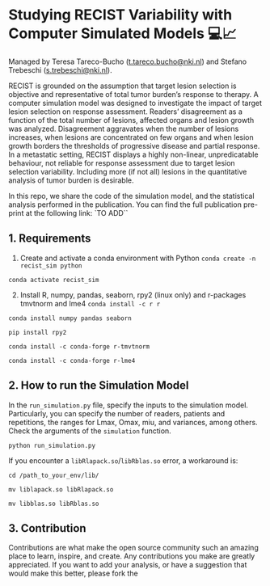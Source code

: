 # Studying RECIST Variability with Computer Simulated Models 💻📈

Managed by Teresa Tareco-Bucho (t.tareco.bucho@nki.nl) and Stefano Trebeschi (s.trebeschi@nki.nl).

RECIST is grounded on the assumption that target lesion selection is objective and representative of total tumor burden’s response to therapy. A computer simulation model was designed to investigate the impact of target lesion selection on response assessment. Readers’ disagreement as a function of the total number of lesions, affected organs and lesion growth was analyzed. Disagreement aggravates when the number of lesions increases, when lesions are concentrated on few organs and when lesion growth borders the thresholds of progressive disease and partial response. In a metastatic setting, RECIST displays a highly non-linear, unpredicatable behaviour, not reliable for response assessment due to target lesion selection variability. Including more (if not all) lesions in the quantitative analysis of tumor burden is desirable.

In this repo, we share the code of the simulation model, and the statistical analysis performed in the publication. 
You can find the full publication pre-print at the following link: `TO ADD``

## 1. Requirements

1. Create and activate a conda environment with Python
``conda create -n recist_sim python``

``conda activate recist_sim``

2. Install R, numpy, pandas, seaborn, rpy2 (linux only) and r-packages tmvtnorm and lme4
``conda install -c r r``

``conda install numpy pandas seaborn``

``pip install rpy2``

``conda install -c conda-forge r-tmvtnorm``

``conda install -c conda-forge r-lme4``

## 2. How to run the Simulation Model
In the ``run_simulation.py`` file, specify the inputs to the simulation model. Particularly, you can specify the number of readers, patients and repetitions, the ranges for Lmax, Omax, miu, and variances, among others. Check the arguments of the ``simulation`` function. 

``python run_simulation.py``

If you encounter a ``libRlapack.so``/``libRblas.so`` error, a workaround is: 

``cd /path_to_your_env/lib/``

``mv liblapack.so libRlapack.so``

``mv libblas.so libRblas.so``

## 3. Contribution

Contributions are what make the open source community such an amazing place to learn, inspire, and create. Any contributions you make are greatly appreciated. If you want to add your analysis, or have a suggestion that would make this better, please fork the 